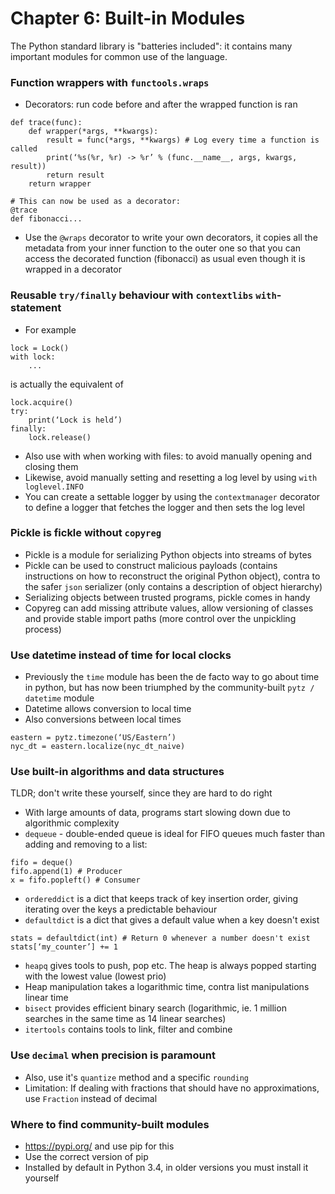 # Chapter 6: Built-in Modules
The Python standard library is "batteries included": it contains many important modules for common use of the language.

### Function wrappers with `functools.wraps`
- Decorators: run code before and after the wrapped function is ran
```
def trace(func): 
    def wrapper(*args, **kwargs):
        result = func(*args, **kwargs) # Log every time a function is called
        print(‘%s(%r, %r) -> %r’ % (func.__name__, args, kwargs, result))
        return result
    return wrapper

# This can now be used as a decorator:
@trace
def fibonacci...
```
- Use the `@wraps` decorator to write your own decorators, it copies all the metadata from your inner function to the outer one so that you can access the decorated function (fibonacci) as usual even though it is wrapped in a decorator

### Reusable `try/finally` behaviour with `contextlibs` `with`-statement
- For example 
```
lock = Lock()
with lock: 
    ...
```
is actually the equivalent of 
```
lock.acquire()
try:
    print(‘Lock is held’)
finally:
    lock.release()
```
- Also use with when working with files: to avoid manually opening and closing them
- Likewise, avoid manually setting and resetting a log level by using `with loglevel.INFO`
- You can create a settable logger by using the `contextmanager` decorator to define a logger that fetches the logger and then sets the log level

### Pickle is fickle without `copyreg`
- Pickle is a module for serializing Python objects into streams of bytes
- Pickle can be used to construct malicious payloads (contains instructions on how to reconstruct the original Python object), contra to the safer `json` serializer (only contains a description of object hierarchy)
- Serializing objects between trusted programs, pickle comes in handy
- Copyreg can add missing attribute values, allow versioning of classes and provide stable import paths (more control over the unpickling process)

### Use datetime instead of time for local clocks
- Previously the `time` module has been the de facto way to go about time in python, but has now been triumphed by the community-built `pytz / datetime` module
- Datetime allows conversion to local time
- Also conversions between local times
```
eastern = pytz.timezone(‘US/Eastern’)
nyc_dt = eastern.localize(nyc_dt_naive)
```

### Use built-in algorithms and data structures
TLDR; don't write these yourself, since they are hard to do right

- With large amounts of data, programs start slowing down due to algorithmic complexity
- `dequeue` - double-ended queue is ideal for FIFO queues much faster than adding and removing to a list:
```
fifo = deque()
fifo.append(1) # Producer
x = fifo.popleft() # Consumer
```
- `ordereddict` is a dict that keeps track of key insertion order, giving iterating over the keys a predictable behaviour
- `defaultdict` is a dict that gives a default value when a key doesn't exist
```
stats = defaultdict(int) # Return 0 whenever a number doesn't exist
stats[‘my_counter’] += 1
```
- `heapq` gives tools to push, pop etc. The heap is always popped starting with the lowest value (lowest prio)
- Heap manipulation takes a logarithmic time, contra list manipulations linear time
- `bisect` provides efficient binary search (logarithmic, ie. 1 million searches in the same time as 14 linear searches)
- `itertools` contains tools to link, filter and combine 

### Use `decimal` when precision is paramount 
- Also, use it's `quantize` method and a specific `rounding`
- Limitation: If dealing with fractions that should have no approximations, use `Fraction` instead of decimal

### Where to find community-built modules
- https://pypi.org/ and use pip for this
- Use the correct version of pip 
- Installed by default in Python 3.4, in older versions you must install it yourself

